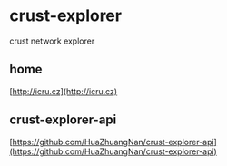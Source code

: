 # crust-explorer
crust network explorer

## home
[http://icru.cz](http://icru.cz)

## crust-explorer-api
[https://github.com/HuaZhuangNan/crust-explorer-api](https://github.com/HuaZhuangNan/crust-explorer-api)
